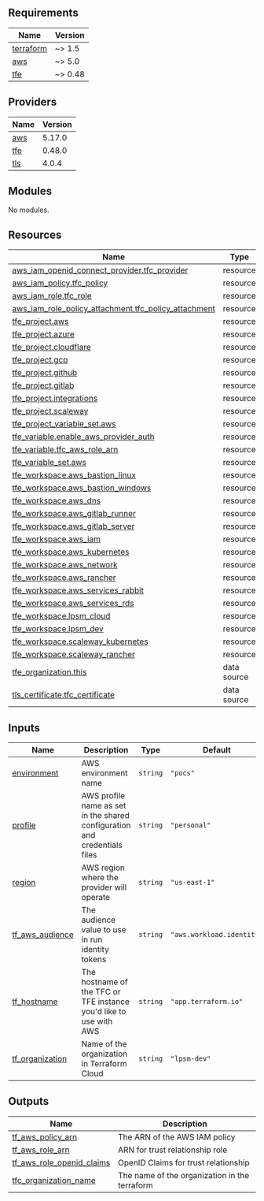 ## Requirements

| Name | Version |
|------|---------|
| <a name="requirement_terraform"></a> [terraform](#requirement\_terraform) | ~> 1.5 |
| <a name="requirement_aws"></a> [aws](#requirement\_aws) | ~> 5.0 |
| <a name="requirement_tfe"></a> [tfe](#requirement\_tfe) | ~> 0.48 |

## Providers

| Name | Version |
|------|---------|
| <a name="provider_aws"></a> [aws](#provider\_aws) | 5.17.0 |
| <a name="provider_tfe"></a> [tfe](#provider\_tfe) | 0.48.0 |
| <a name="provider_tls"></a> [tls](#provider\_tls) | 4.0.4 |

## Modules

No modules.

## Resources

| Name | Type |
|------|------|
| [aws_iam_openid_connect_provider.tfc_provider](https://registry.terraform.io/providers/hashicorp/aws/latest/docs/resources/iam_openid_connect_provider) | resource |
| [aws_iam_policy.tfc_policy](https://registry.terraform.io/providers/hashicorp/aws/latest/docs/resources/iam_policy) | resource |
| [aws_iam_role.tfc_role](https://registry.terraform.io/providers/hashicorp/aws/latest/docs/resources/iam_role) | resource |
| [aws_iam_role_policy_attachment.tfc_policy_attachment](https://registry.terraform.io/providers/hashicorp/aws/latest/docs/resources/iam_role_policy_attachment) | resource |
| [tfe_project.aws](https://registry.terraform.io/providers/hashicorp/tfe/latest/docs/resources/project) | resource |
| [tfe_project.azure](https://registry.terraform.io/providers/hashicorp/tfe/latest/docs/resources/project) | resource |
| [tfe_project.cloudflare](https://registry.terraform.io/providers/hashicorp/tfe/latest/docs/resources/project) | resource |
| [tfe_project.gcp](https://registry.terraform.io/providers/hashicorp/tfe/latest/docs/resources/project) | resource |
| [tfe_project.github](https://registry.terraform.io/providers/hashicorp/tfe/latest/docs/resources/project) | resource |
| [tfe_project.gitlab](https://registry.terraform.io/providers/hashicorp/tfe/latest/docs/resources/project) | resource |
| [tfe_project.integrations](https://registry.terraform.io/providers/hashicorp/tfe/latest/docs/resources/project) | resource |
| [tfe_project.scaleway](https://registry.terraform.io/providers/hashicorp/tfe/latest/docs/resources/project) | resource |
| [tfe_project_variable_set.aws](https://registry.terraform.io/providers/hashicorp/tfe/latest/docs/resources/project_variable_set) | resource |
| [tfe_variable.enable_aws_provider_auth](https://registry.terraform.io/providers/hashicorp/tfe/latest/docs/resources/variable) | resource |
| [tfe_variable.tfc_aws_role_arn](https://registry.terraform.io/providers/hashicorp/tfe/latest/docs/resources/variable) | resource |
| [tfe_variable_set.aws](https://registry.terraform.io/providers/hashicorp/tfe/latest/docs/resources/variable_set) | resource |
| [tfe_workspace.aws_bastion_linux](https://registry.terraform.io/providers/hashicorp/tfe/latest/docs/resources/workspace) | resource |
| [tfe_workspace.aws_bastion_windows](https://registry.terraform.io/providers/hashicorp/tfe/latest/docs/resources/workspace) | resource |
| [tfe_workspace.aws_dns](https://registry.terraform.io/providers/hashicorp/tfe/latest/docs/resources/workspace) | resource |
| [tfe_workspace.aws_gitlab_runner](https://registry.terraform.io/providers/hashicorp/tfe/latest/docs/resources/workspace) | resource |
| [tfe_workspace.aws_gitlab_server](https://registry.terraform.io/providers/hashicorp/tfe/latest/docs/resources/workspace) | resource |
| [tfe_workspace.aws_iam](https://registry.terraform.io/providers/hashicorp/tfe/latest/docs/resources/workspace) | resource |
| [tfe_workspace.aws_kubernetes](https://registry.terraform.io/providers/hashicorp/tfe/latest/docs/resources/workspace) | resource |
| [tfe_workspace.aws_network](https://registry.terraform.io/providers/hashicorp/tfe/latest/docs/resources/workspace) | resource |
| [tfe_workspace.aws_rancher](https://registry.terraform.io/providers/hashicorp/tfe/latest/docs/resources/workspace) | resource |
| [tfe_workspace.aws_services_rabbit](https://registry.terraform.io/providers/hashicorp/tfe/latest/docs/resources/workspace) | resource |
| [tfe_workspace.aws_services_rds](https://registry.terraform.io/providers/hashicorp/tfe/latest/docs/resources/workspace) | resource |
| [tfe_workspace.lpsm_cloud](https://registry.terraform.io/providers/hashicorp/tfe/latest/docs/resources/workspace) | resource |
| [tfe_workspace.lpsm_dev](https://registry.terraform.io/providers/hashicorp/tfe/latest/docs/resources/workspace) | resource |
| [tfe_workspace.scaleway_kubernetes](https://registry.terraform.io/providers/hashicorp/tfe/latest/docs/resources/workspace) | resource |
| [tfe_workspace.scaleway_rancher](https://registry.terraform.io/providers/hashicorp/tfe/latest/docs/resources/workspace) | resource |
| [tfe_organization.this](https://registry.terraform.io/providers/hashicorp/tfe/latest/docs/data-sources/organization) | data source |
| [tls_certificate.tfc_certificate](https://registry.terraform.io/providers/hashicorp/tls/latest/docs/data-sources/certificate) | data source |

## Inputs

| Name | Description | Type | Default | Required |
|------|-------------|------|---------|:--------:|
| <a name="input_environment"></a> [environment](#input\_environment) | AWS environment name | `string` | `"pocs"` | no |
| <a name="input_profile"></a> [profile](#input\_profile) | AWS profile name as set in the shared configuration and credentials files | `string` | `"personal"` | no |
| <a name="input_region"></a> [region](#input\_region) | AWS region where the provider will operate | `string` | `"us-east-1"` | no |
| <a name="input_tf_aws_audience"></a> [tf\_aws\_audience](#input\_tf\_aws\_audience) | The audience value to use in run identity tokens | `string` | `"aws.workload.identity"` | no |
| <a name="input_tf_hostname"></a> [tf\_hostname](#input\_tf\_hostname) | The hostname of the TFC or TFE instance you'd like to use with AWS | `string` | `"app.terraform.io"` | no |
| <a name="input_tf_organization"></a> [tf\_organization](#input\_tf\_organization) | Name of the organization in Terraform Cloud | `string` | `"lpsm-dev"` | no |

## Outputs

| Name | Description |
|------|-------------|
| <a name="output_tf_aws_policy_arn"></a> [tf\_aws\_policy\_arn](#output\_tf\_aws\_policy\_arn) | The ARN of the AWS IAM policy |
| <a name="output_tf_aws_role_arn"></a> [tf\_aws\_role\_arn](#output\_tf\_aws\_role\_arn) | ARN for trust relationship role |
| <a name="output_tf_aws_role_openid_claims"></a> [tf\_aws\_role\_openid\_claims](#output\_tf\_aws\_role\_openid\_claims) | OpenID Claims for trust relationship |
| <a name="output_tfc_organization_name"></a> [tfc\_organization\_name](#output\_tfc\_organization\_name) | The name of the organization in the terraform |
